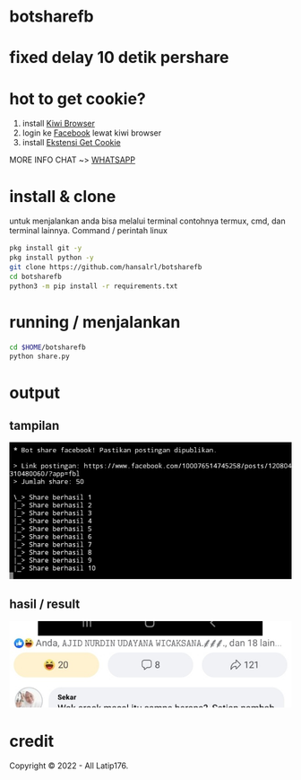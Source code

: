 # botsharefb
# fixed delay 10 detik pershare
# hot to get cookie?
1. install [Kiwi Browser](https://play.google.com/store/apps/details?id=com.kiwibrowser.browser)
2. login ke [Facebook](facebook.com) lewat kiwi browser
3. install [Ekstensi Get Cookie](https://chrome.google.com/webstore/detail/get-cookie/naciaagbkifhpnoodlkhbejjldaiffcm)

MORE INFO CHAT ~> [WHATSAPP](https://api.whatsapp.com/send?phone=6289525609596)
# install & clone
untuk menjalankan anda bisa melalui terminal contohnya termux, cmd, dan terminal lainnya. Command / perintah linux
```BASH
pkg install git -y
pkg install python -y
git clone https://github.com/hansalrl/botsharefb
cd botsharefb
python3 -m pip install -r requirements.txt
```
# running / menjalankan
```BASH
cd $HOME/botsharefb
python share.py
```
# output
## tampilan
<p><img src="img/Screenshot_20220210-041041_Pydroid 3.jpg" /></p>

## hasil / result
<p><img src="img/Screenshot_20220210-041053_Lite.jpg" /></p>

# credit
Copyright © 2022 - All Latip176.
